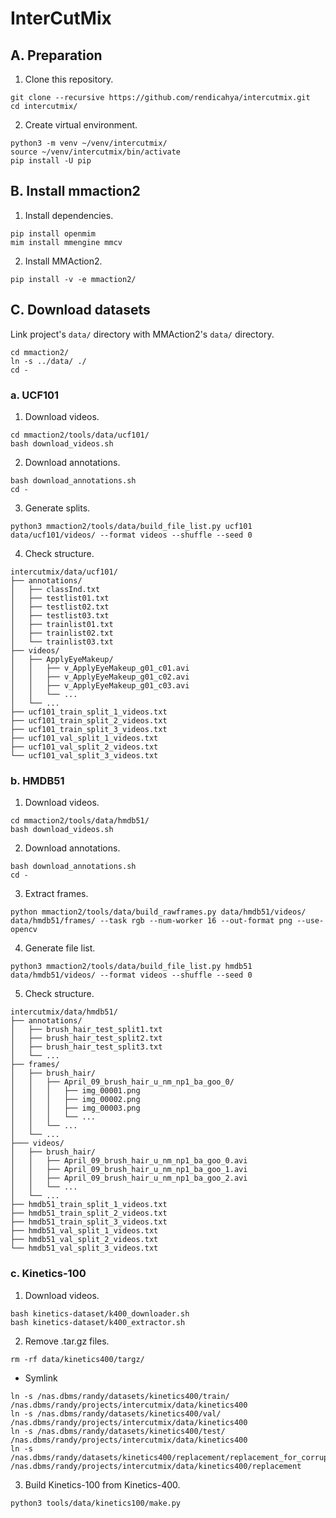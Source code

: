 # InterCutMix

## A. Preparation

1. Clone this repository.

```shell
git clone --recursive https://github.com/rendicahya/intercutmix.git
cd intercutmix/
```

2. Create virtual environment.

```shell
python3 -m venv ~/venv/intercutmix/
source ~/venv/intercutmix/bin/activate
pip install -U pip
```

## B. Install mmaction2

1. Install dependencies.

```shell
pip install openmim
mim install mmengine mmcv
```

2. Install MMAction2.

```shell
pip install -v -e mmaction2/
```

## C. Download datasets

Link project's `data/` directory with MMAction2's `data/` directory.

```shell
cd mmaction2/
ln -s ../data/ ./
cd -
```

### a. UCF101

1. Download videos.

```shell
cd mmaction2/tools/data/ucf101/
bash download_videos.sh
```

2. Download annotations.

```shell
bash download_annotations.sh
cd -
```

3. Generate splits.

```shell
python3 mmaction2/tools/data/build_file_list.py ucf101 data/ucf101/videos/ --format videos --shuffle --seed 0
```

4. Check structure.

```shell
intercutmix/data/ucf101/
├── annotations/
│   ├── classInd.txt
│   ├── testlist01.txt
│   ├── testlist02.txt
│   ├── testlist03.txt
│   ├── trainlist01.txt
│   ├── trainlist02.txt
│   └── trainlist03.txt
├── videos/
│   ├── ApplyEyeMakeup/
│   │   ├── v_ApplyEyeMakeup_g01_c01.avi
│   │   ├── v_ApplyEyeMakeup_g01_c02.avi
│   │   ├── v_ApplyEyeMakeup_g01_c03.avi
│   │   └── ...
│   └── ...
├── ucf101_train_split_1_videos.txt
├── ucf101_train_split_2_videos.txt
├── ucf101_train_split_3_videos.txt
├── ucf101_val_split_1_videos.txt
├── ucf101_val_split_2_videos.txt
└── ucf101_val_split_3_videos.txt
```

### b. HMDB51

1. Download videos.

```shell
cd mmaction2/tools/data/hmdb51/
bash download_videos.sh
```

2. Download annotations.

```shell
bash download_annotations.sh
cd -
```

3. Extract frames.

```shell
python mmaction2/tools/data/build_rawframes.py data/hmdb51/videos/ data/hmdb51/frames/ --task rgb --num-worker 16 --out-format png --use-opencv
```

4. Generate file list.

```shell
python3 mmaction2/tools/data/build_file_list.py hmdb51 data/hmdb51/videos/ --format videos --shuffle --seed 0
```

5. Check structure.

```shell
intercutmix/data/hmdb51/
├── annotations/
│   ├── brush_hair_test_split1.txt
│   ├── brush_hair_test_split2.txt
│   ├── brush_hair_test_split3.txt
│   └── ...
├── frames/
│   ├── brush_hair/
│   │   ├── April_09_brush_hair_u_nm_np1_ba_goo_0/
│   │   │   ├── img_00001.png
│   │   │   ├── img_00002.png
│   │   │   ├── img_00003.png
│   │   │   └── ...
│   │   └── ...
│   └── ...
├─── videos/
│   ├── brush_hair/
│   │   ├── April_09_brush_hair_u_nm_np1_ba_goo_0.avi
│   │   ├── April_09_brush_hair_u_nm_np1_ba_goo_1.avi
│   │   ├── April_09_brush_hair_u_nm_np1_ba_goo_2.avi
│   │   └── ...
│   └── ...
├── hmdb51_train_split_1_videos.txt
├── hmdb51_train_split_2_videos.txt
├── hmdb51_train_split_3_videos.txt
├── hmdb51_val_split_1_videos.txt
├── hmdb51_val_split_2_videos.txt
└── hmdb51_val_split_3_videos.txt
```

### c. Kinetics-100

1. Download videos.

```shell
bash kinetics-dataset/k400_downloader.sh
bash kinetics-dataset/k400_extractor.sh
```

2. Remove .tar.gz files.

```shell
rm -rf data/kinetics400/targz/
```

- Symlink
```shell
ln -s /nas.dbms/randy/datasets/kinetics400/train/ /nas.dbms/randy/projects/intercutmix/data/kinetics400
ln -s /nas.dbms/randy/datasets/kinetics400/val/ /nas.dbms/randy/projects/intercutmix/data/kinetics400
ln -s /nas.dbms/randy/datasets/kinetics400/test/ /nas.dbms/randy/projects/intercutmix/data/kinetics400
ln -s /nas.dbms/randy/datasets/kinetics400/replacement/replacement_for_corrupted_k400/ /nas.dbms/randy/projects/intercutmix/data/kinetics400/replacement
```

3. Build Kinetics-100 from Kinetics-400.

```shell
python3 tools/data/kinetics100/make.py
```